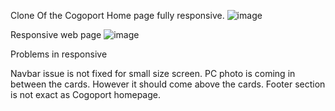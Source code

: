Clone Of the Cogoport Home page fully responsive.
![image](https://github.com/Meenakunji/Assignment-2/assets/83979451/cf3f7045-f075-4841-9344-387fa6f12c8b)

Responsive web page 
![image](https://github.com/Meenakunji/Assignment-2/assets/83979451/9a58e491-f507-4474-a81e-7fee62d90ca4)


Problems in responsive

Navbar issue is not fixed for small size screen.
PC photo is coming in between  the cards. However it should come above the cards.
Footer section is not exact  as Cogoport homepage.





